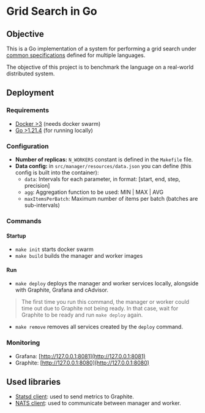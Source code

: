 # Grid Search in Go

## Objective

This is a Go implementation of a system for performing a grid search under [common specifications](https://github.com/tpf-concurrent-benchmarks/docs/tree/main/grid_search) defined for multiple languages.

The objective of this project is to benchmark the language on a real-world distributed system.

## Deployment

### Requirements

- [Docker >3](https://www.docker.com/) (needs docker swarm)
- [Go >1.21.4](https://golang.org/) (for running locally)

### Configuration

- **Number of replicas:** `N_WORKERS` constant is defined in the `Makefile` file.
- **Data config:** in `src/manager/resources/data.json` you can define (this config is built into the container):
  - `data`: Intervals for each parameter, in format: [start, end, step, precision]
  - `agg`: Aggregation function to be used: MIN | MAX | AVG
  - `maxItemsPerBatch`: Maximum number of items per batch (batches are sub-intervals)

### Commands

#### Startup

- `make init` starts docker swarm
- `make build` builds the manager and worker images

#### Run

- `make deploy` deploys the manager and worker services locally, alongside with Graphite, Grafana and cAdvisor.
> The first time you run this command, the manager or worker could time out due to Graphite not being ready. In that case,
> wait for Graphite to be ready and run `make deploy` again.

- `make remove` removes all services created by the `deploy` command.

### Monitoring

- Grafana: [http://127.0.0.1:8081](http://127.0.0.1:8081)
- Graphite: [http://127.0.0.1:8080](http://127.0.0.1:8080)

## Used libraries

- [Statsd client](https://github.com/cactus/go-statsd-client): used to send metrics to Graphite.
- [NATS client](https://github.com/nats-io/nats.go): used to communicate between manager and worker.